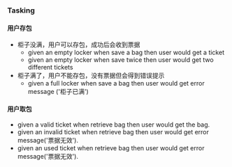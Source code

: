 ### Tasking

#### 用户存包

* 柜子没满，用户可以存包，成功后会收到票据
  * given an empty locker when save a bag then user would get a ticket
  * given an empty locker when save twice then user would get two different tickets  
* 柜子满了，用户不能存包，没有票据但会得到错误提示
  * given a full locker when save a bag then user would get error message ('柜子已满')



#### 用户取包

* given a valid ticket when retrieve bag then user would get the bag.
* given an invalid ticket when retrieve bag then user would get error message('票据无效').
* given an used ticket when retrieve bag then user would get error message('票据无效').
